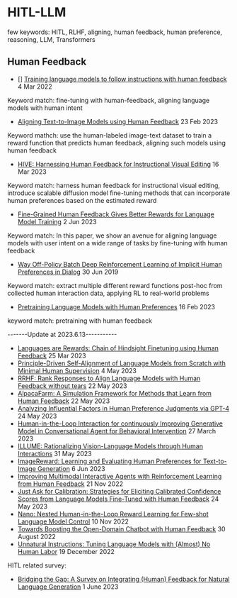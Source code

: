# HITL-LLM

few keywords: HITL, RLHF, aligning, human feedback, human preference, reasoning, LLM, Transformers

## Human Feedback
- [] [Training language models to follow instructions with human feedback](https://arxiv.org/abs/2203.02155) 4 Mar 2022

Keyword match: fine-tuning with human-feedback, aligning language models with human intent

- [Aligning Text-to-Image Models using Human Feedback](https://arxiv.org/abs/2302.12192) 23 Feb 2023

Keyword mathch: use the human-labeled image-text dataset to train a reward function that predicts human feedback, aligning such models using human feedback

- [HIVE: Harnessing Human Feedback for Instructional Visual Editing](https://arxiv.org/abs/2303.09618) 16 Mar 2023

Keyword match: harness human feedback for instructional visual editing, introduce scalable diffusion model fine-tuning methods that can incorporate human preferences based on the estimated reward

- [Fine-Grained Human Feedback Gives Better Rewards for Language Model Training](https://arxiv.org/abs/2306.01693) 2 Jun 2023

Keyword match: In this paper, we show an avenue for aligning language models with user intent on a wide range of tasks by fine-tuning with human feedback

- [Way Off-Policy Batch Deep Reinforcement Learning of Implicit Human Preferences in Dialog](https://arxiv.org/abs/1907.00456) 30 Jun 2019

Keyword match: extract multiple different reward functions post-hoc from collected human interaction data, applying RL to real-world problems

- [Pretraining Language Models with Human Preferences](https://arxiv.org/abs/2302.08582) 16 Feb 2023

keyword match: pretraining with human feedback

-------Update at 2023.6.13-----------

- [Languages are Rewards: Chain of Hindsight Finetuning using Human Feedback](https://arxiv.org/pdf/2302.02676.pdf) 25 Mar 2023
- [Principle-Driven Self-Alignment of Language Models from Scratch with Minimal Human Supervision](https://arxiv.org/pdf/2305.03047.pdf) 4 May 2023
- [RRHF: Rank Responses to Align Language Models with Human Feedback without tears](https://arxiv.org/pdf/2304.05302.pdf) 22 May 2023
- [AlpacaFarm: A Simulation Framework for Methods that Learn from Human Feedback](https://arxiv.org/pdf/2305.14387.pdf) 22 May 2023
- [Analyzing Influential Factors in Human Preference Judgments via GPT-4](https://arxiv.org/pdf/2305.14702.pdf) 24 May 2023
- [Human-in-the-Loop Interaction for continuously Improving Generative Model in Conversational Agent for Behavioral Intervention](https://dl.acm.org/doi/pdf/10.1145/3581754.3584142) 27 March 2023
- [ILLUME: Rationalizing Vision-Language Models through Human Interactions](https://arxiv.org/pdf/2208.08241.pdf) 31 May 2023
- [ImageReward: Learning and Evaluating Human Preferences for Text-to-Image Generation](https://arxiv.org/pdf/2304.05977.pdf) 6 Jun 2023
- [Improving Multimodal Interactive Agents with Reinforcement Learning from Human Feedback](https://arxiv.org/pdf/2211.11602.pdf) 21 Nov 2022
- [Just Ask for Calibration: Strategies for Eliciting Calibrated Confidence Scores from Language Models Fine-Tuned with Human Feedback](https://arxiv.org/pdf/2305.14975.pdf) 24 May 2023
- [Nano: Nested Human-in-the-Loop Reward Learning for Few-shot Language Model Control](https://arxiv.org/pdf/2211.05750.pdf) 10 Nov 2022
- [Towards Boosting the Open-Domain Chatbot with Human Feedback](https://arxiv.org/pdf/2208.14165.pdf) 30 August 2022
- [Unnatural Instructions: Tuning Language Models with (Almost) No Human Labor](https://arxiv.org/pdf/2212.09689.pdf) 19 December 2022


HITL related survey:
- [Bridging the Gap: A Survey on Integrating (Human) Feedback for Natural Language Generation](https://arxiv.org/pdf/2305.00955.pdf) 1 June 2023




